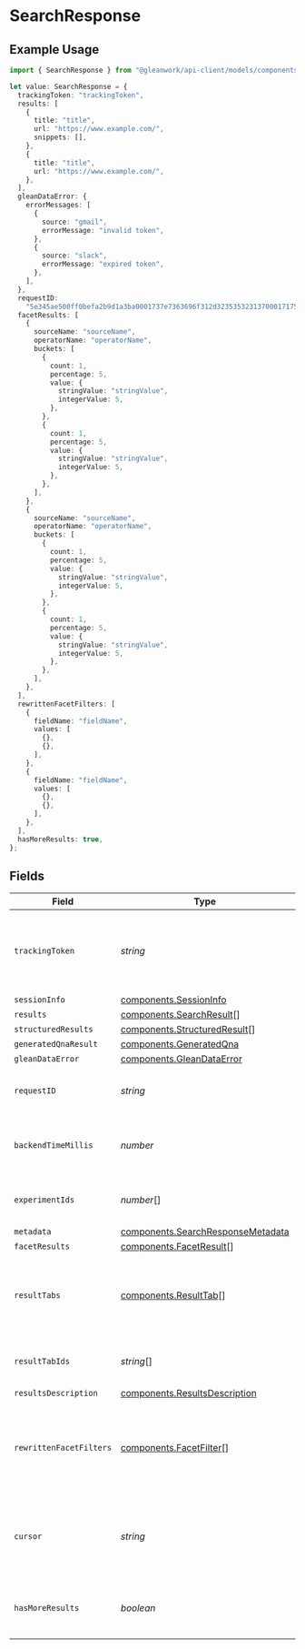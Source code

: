 # SearchResponse

## Example Usage

```typescript
import { SearchResponse } from "@gleanwork/api-client/models/components";

let value: SearchResponse = {
  trackingToken: "trackingToken",
  results: [
    {
      title: "title",
      url: "https://www.example.com/",
      snippets: [],
    },
    {
      title: "title",
      url: "https://www.example.com/",
    },
  ],
  gleanDataError: {
    errorMessages: [
      {
        source: "gmail",
        errorMessage: "invalid token",
      },
      {
        source: "slack",
        errorMessage: "expired token",
      },
    ],
  },
  requestID:
    "5e345ae500ff0befa2b9d1a3ba0001737e7363696f312d323535323137000171756572792d656e64706f696e743a323032303031333074313830343032000100",
  facetResults: [
    {
      sourceName: "sourceName",
      operatorName: "operatorName",
      buckets: [
        {
          count: 1,
          percentage: 5,
          value: {
            stringValue: "stringValue",
            integerValue: 5,
          },
        },
        {
          count: 1,
          percentage: 5,
          value: {
            stringValue: "stringValue",
            integerValue: 5,
          },
        },
      ],
    },
    {
      sourceName: "sourceName",
      operatorName: "operatorName",
      buckets: [
        {
          count: 1,
          percentage: 5,
          value: {
            stringValue: "stringValue",
            integerValue: 5,
          },
        },
        {
          count: 1,
          percentage: 5,
          value: {
            stringValue: "stringValue",
            integerValue: 5,
          },
        },
      ],
    },
  ],
  rewrittenFacetFilters: [
    {
      fieldName: "fieldName",
      values: [
        {},
        {},
      ],
    },
    {
      fieldName: "fieldName",
      values: [
        {},
        {},
      ],
    },
  ],
  hasMoreResults: true,
};
```

## Fields

| Field                                                                                                                                       | Type                                                                                                                                        | Required                                                                                                                                    | Description                                                                                                                                 | Example                                                                                                                                     |
| ------------------------------------------------------------------------------------------------------------------------------------------- | ------------------------------------------------------------------------------------------------------------------------------------------- | ------------------------------------------------------------------------------------------------------------------------------------------- | ------------------------------------------------------------------------------------------------------------------------------------------- | ------------------------------------------------------------------------------------------------------------------------------------------- |
| `trackingToken`                                                                                                                             | *string*                                                                                                                                    | :heavy_minus_sign:                                                                                                                          | A token that should be passed for additional requests related to this request (such as more results requests).                              |                                                                                                                                             |
| `sessionInfo`                                                                                                                               | [components.SessionInfo](../../models/components/sessioninfo.md)                                                                            | :heavy_minus_sign:                                                                                                                          | N/A                                                                                                                                         |                                                                                                                                             |
| `results`                                                                                                                                   | [components.SearchResult](../../models/components/searchresult.md)[]                                                                        | :heavy_minus_sign:                                                                                                                          | N/A                                                                                                                                         |                                                                                                                                             |
| `structuredResults`                                                                                                                         | [components.StructuredResult](../../models/components/structuredresult.md)[]                                                                | :heavy_minus_sign:                                                                                                                          | N/A                                                                                                                                         |                                                                                                                                             |
| `generatedQnaResult`                                                                                                                        | [components.GeneratedQna](../../models/components/generatedqna.md)                                                                          | :heavy_minus_sign:                                                                                                                          | N/A                                                                                                                                         |                                                                                                                                             |
| `gleanDataError`                                                                                                                            | [components.GleanDataError](../../models/components/gleandataerror.md)                                                                      | :heavy_minus_sign:                                                                                                                          | N/A                                                                                                                                         |                                                                                                                                             |
| `requestID`                                                                                                                                 | *string*                                                                                                                                    | :heavy_minus_sign:                                                                                                                          | A platform-generated request ID to correlate backend logs.                                                                                  |                                                                                                                                             |
| `backendTimeMillis`                                                                                                                         | *number*                                                                                                                                    | :heavy_minus_sign:                                                                                                                          | Time in milliseconds the backend took to respond to the request.                                                                            | 1100                                                                                                                                        |
| `experimentIds`                                                                                                                             | *number*[]                                                                                                                                  | :heavy_minus_sign:                                                                                                                          | List of experiment ids for the corresponding request.                                                                                       |                                                                                                                                             |
| `metadata`                                                                                                                                  | [components.SearchResponseMetadata](../../models/components/searchresponsemetadata.md)                                                      | :heavy_minus_sign:                                                                                                                          | N/A                                                                                                                                         |                                                                                                                                             |
| `facetResults`                                                                                                                              | [components.FacetResult](../../models/components/facetresult.md)[]                                                                          | :heavy_minus_sign:                                                                                                                          | N/A                                                                                                                                         |                                                                                                                                             |
| `resultTabs`                                                                                                                                | [components.ResultTab](../../models/components/resulttab.md)[]                                                                              | :heavy_minus_sign:                                                                                                                          | All result tabs available for the current query. Populated if QUERY_METADATA is specified in the request.                                   |                                                                                                                                             |
| `resultTabIds`                                                                                                                              | *string*[]                                                                                                                                  | :heavy_minus_sign:                                                                                                                          | The unique IDs of the result tabs to which this response belongs.                                                                           |                                                                                                                                             |
| `resultsDescription`                                                                                                                        | [components.ResultsDescription](../../models/components/resultsdescription.md)                                                              | :heavy_minus_sign:                                                                                                                          | N/A                                                                                                                                         |                                                                                                                                             |
| `rewrittenFacetFilters`                                                                                                                     | [components.FacetFilter](../../models/components/facetfilter.md)[]                                                                          | :heavy_minus_sign:                                                                                                                          | The actual applied facet filters based on the operators and facetFilters in the query. Useful for mapping typed operators to visual facets. |                                                                                                                                             |
| `cursor`                                                                                                                                    | *string*                                                                                                                                    | :heavy_minus_sign:                                                                                                                          | Cursor that indicates the start of the next page of results. To be passed in "more" requests for this query.                                |                                                                                                                                             |
| `hasMoreResults`                                                                                                                            | *boolean*                                                                                                                                   | :heavy_minus_sign:                                                                                                                          | Whether more results are available. Use cursor to retrieve them.                                                                            |                                                                                                                                             |